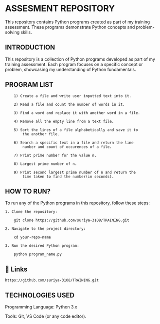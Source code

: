 
# ASSESMENT REPOSITORY

This repository contains Python programs created as part of my training assessment. These programs demonstrate Python concepts and problem-solving skills.



## INTRODUCTION

This repository is a collection of Python programs developed as part of my training assessment. Each program focuses on a specific concept or problem, showcasing my understanding of Python fundamentals.
## PROGRAM LIST

        1) Create a file and write user inputted text into it.

        2) Read a file and count the number of words in it.

        3) Find a word and replace it with another word in a file.

        4) Remove all the empty line from a text file.

        5) Sort the lines of a file alphabetically and save it to 
            the another file.

        6) Search a specific text in a file and return the line 
            number and count of occurences of a file.

        7) Print prime number for the value n.

        8) Largest prime number of n.
        
        9) Print second largest prime number of n and return the 
            time taken to find the number(in seconds).

## HOW TO RUN?

To run any of the Python programs in this repository, follow these steps:

    1. Clone the repository:

        git clone https://github.com/suriya-3108/TRAINING.git

    2. Navigate to the project directory:

        cd your-repo-name

    3. Run the desired Python program:

        python program_name.py

## 🔗 Links

    https://github.com/suriya-3108/TRAINING.git

    
    
## TECHNOLOGIES USED

Programming Language: Python 3.x

Tools: Git, VS Code (or any code editor).






